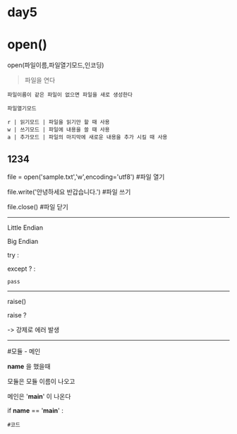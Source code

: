 # day5
# open()
open(파일이름,파일열기모드,인코딩)
> 파일을 연다   
```
파일이름이 같은 파일이 없으면 파일을 새로 생성한다   

파일열기모드   

r | 읽기모드 | 파일을 읽기만 할 때 사용   
w | 쓰기모드 | 파일에 내용을 쓸 때 사용   
a | 추가모드 | 파일의 마지막에 새로운 내용을 추가 시킬 때 사용   
```
## 1234
file = open('sample.txt','w',encoding='utf8') #파일 열기

file.write('안녕하세요 반갑습니다.') #파일 쓰기

file.close() #파일 닫기

 

 

 

-----------------------------------------------------------

 

Little Endian

Big Endian

 

try :

 

except ? : 

	pass

------------------------------------------------------------

 

raise()

 

raise ?

 

-> 강제로 에러 발생

 

------------------------------------------------------------

#모듈 - 메인

__name__ 을 했을때

모듈은 모듈 이름이 나오고

메인은 '__main__' 이 나온다

 

if __name__ == '__main__' :

	#코드
